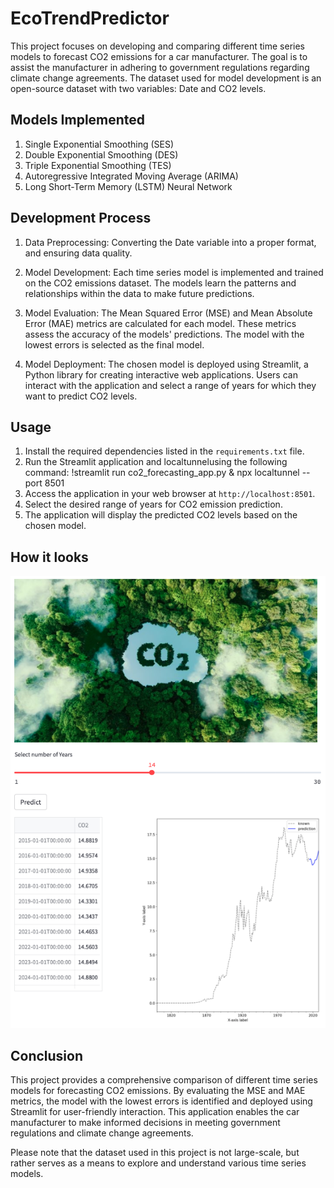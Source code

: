 # EcoTrendPredictor

This project focuses on developing and comparing different time series models to forecast CO2 emissions for a car manufacturer. The goal is to assist the manufacturer in adhering to government regulations regarding climate change agreements. The dataset used for model development is an open-source dataset with two variables: Date and CO2 levels.

## Models Implemented

1. Single Exponential Smoothing (SES)
2. Double Exponential Smoothing (DES)
3. Triple Exponential Smoothing (TES)
4. Autoregressive Integrated Moving Average (ARIMA)
5. Long Short-Term Memory (LSTM) Neural Network

## Development Process

1. Data Preprocessing: Converting the Date variable into a proper format, and ensuring data quality.

2. Model Development: Each time series model is implemented and trained on the CO2 emissions dataset. The models learn the patterns and relationships within the data to make future predictions.

3. Model Evaluation: The Mean Squared Error (MSE) and Mean Absolute Error (MAE) metrics are calculated for each model. These metrics assess the accuracy of the models' predictions. The model with the lowest errors is selected as the final model.

4. Model Deployment: The chosen model is deployed using Streamlit, a Python library for creating interactive web applications. Users can interact with the application and select a range of years for which they want to predict CO2 levels.

## Usage

1. Install the required dependencies listed in the `requirements.txt` file.
2. Run the Streamlit application and localtunnelusing the following command:
!streamlit run co2_forecasting_app.py & npx localtunnel --port 8501 
3. Access the application in your web browser at `http://localhost:8501`.
4. Select the desired range of years for CO2 emission prediction.
5. The application will display the predicted CO2 levels based on the chosen model.

## How it looks

![Screenshot](CO2.png)

## Conclusion

This project provides a comprehensive comparison of different time series models for forecasting CO2 emissions. By evaluating the MSE and MAE metrics, the model with the lowest errors is identified and deployed using Streamlit for user-friendly interaction. This application enables the car manufacturer to make informed decisions in meeting government regulations and climate change agreements.

Please note that the dataset used in this project is not large-scale, but rather serves as a means to explore and understand various time series models.
